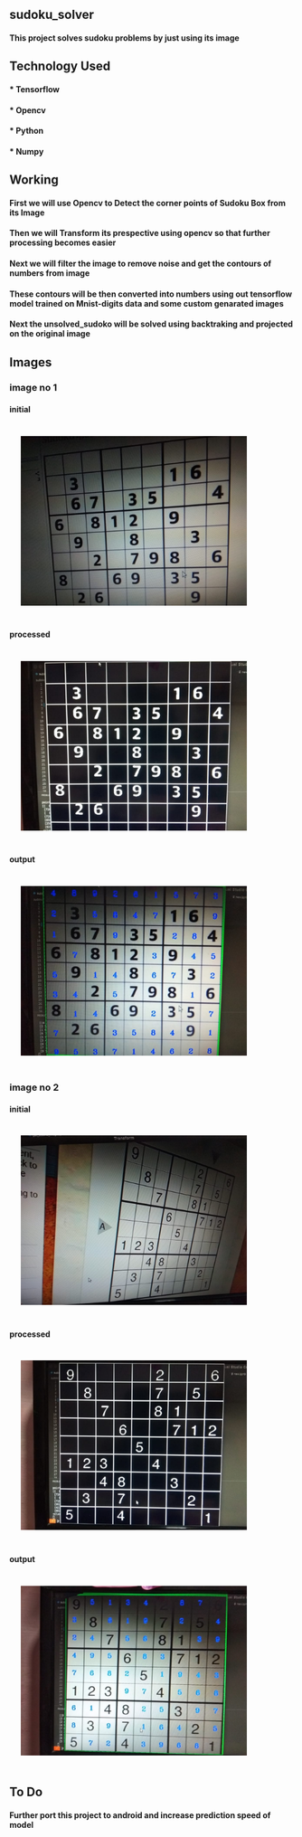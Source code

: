 ## sudoku_solver
#### This project solves sudoku problems by just using its image 



## Technology Used 
 #### * Tensorflow 
 #### * Opencv 
 #### * Python  
 #### * Numpy 



## Working 
 #### First we will use Opencv to Detect the corner points of Sudoku Box from its Image 
 #### Then we will Transform its prespective using opencv so that further processing becomes easier
 #### Next we will filter the image to remove noise and get the contours of numbers from image
 #### These contours will be then converted into numbers using out tensorflow model trained on Mnist-digits data and some custom genarated images 
 #### Next the unsolved_sudoko will be solved using backtraking and projected on the original image



## Images 
 ### image no 1
 
 #### initial
 <img src = "output/raw1.jpeg" width = 400px style = "padding:20px;"></img>
 #### processed
 <img src = "output/processed1.jpeg" width = 400px style = "padding:20px;"></img>
 #### output 
 <img src = "output/output1.jpeg" width = 400px style = "padding:20px;"></img>
 
 ### image no 2
 
 #### initial
 <img src = "output/raw2.jpeg" width = 400px style = "padding:20px;"></img>
 #### processed
 <img src = "output/processed2.jpeg" width = 400px style = "padding:20px;"></img>
 #### output 
 <img src = "output/output2.jpeg" width = 400px style = "padding:20px;"></img>


## To Do
#### Further port this project to android and increase prediction speed of model 
